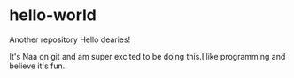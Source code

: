 # hello-world
Another repository
Hello dearies!

It's Naa on git and am super excited to be doing this.I like programming and 
believe it's fun.
